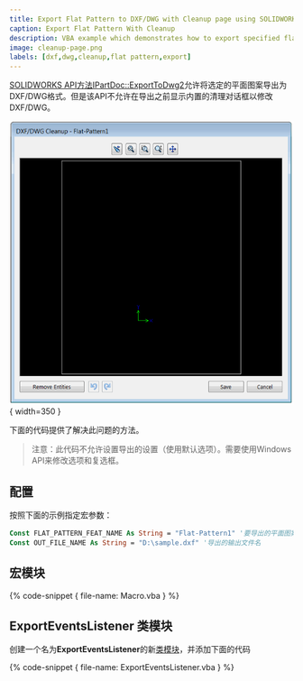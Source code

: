 ```yaml
---
title: Export Flat Pattern to DXF/DWG with Cleanup page using SOLIDWORKS API
caption: Export Flat Pattern With Cleanup
description: VBA example which demonstrates how to export specified flat pattern to DXF/DWG with Cleanup dialog
image: cleanup-page.png
labels: [dxf,dwg,cleanup,flat pattern,export]
---
```

[SOLIDWORKS API方法IPartDoc::ExportToDwg2](https://help.solidworks.com/2014/english/api/sldworksapi/SolidWorks.Interop.sldworks~SolidWorks.Interop.sldworks.IPartDoc~ExportToDWG2.html)允许将选定的平面图案导出为DXF/DWG格式。但是该API不允许在导出之前显示内置的清理对话框以修改DXF/DWG。

![DXF/DWG 清理](cleanup-page.png){ width=350 }

下面的代码提供了解决此问题的方法。

> 注意：此代码不允许设置导出的设置（使用默认选项）。需要使用Windows API来修改选项和复选框。

## 配置

按照下面的示例指定宏参数：

~~~vb
Const FLAT_PATTERN_FEAT_NAME As String = "Flat-Pattern1" '要导出的平面图案特征的名称
Const OUT_FILE_NAME As String = "D:\sample.dxf" '导出的输出文件名
~~~

## 宏模块

{% code-snippet { file-name: Macro.vba } %}

## ExportEventsListener 类模块

创建一个名为**ExportEventsListener**的新[类模块](/visual-basic/classes/)，并添加下面的代码

{% code-snippet { file-name: ExportEventsListener.vba } %}